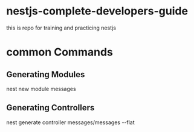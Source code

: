 # nestjs-complete-developers-guide

this is repo for training and practicing nestjs

# common Commands

## Generating Modules

nest new module messages

## Generating Controllers

nest generate controller messages/messages --flat
